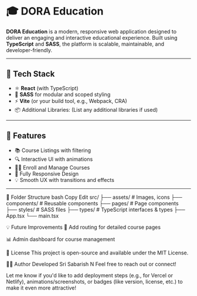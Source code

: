# 🎓 DORA Education

**DORA Education** is a modern, responsive web application designed to deliver an engaging and interactive educational experience. Built using **TypeScript** and **SASS**, the platform is scalable, maintainable, and developer-friendly.

---

## 🚀 Tech Stack

- ⚛️ **React** (with TypeScript)
- 🎨 **SASS** for modular and scoped styling
- ⚡ **Vite** (or your build tool, e.g., Webpack, CRA)
- 📦 Additional Libraries: (List any additional libraries if used)

---

## 🌟 Features

- 📚 Course Listings with filtering
- 🔍 Interactive UI with animations
- 🧑‍🎓 Enroll and Manage Courses
- 📱 Fully Responsive Design
- 💡 Smooth UX with transitions and effects

---

📁 Folder Structure
bash
Copy
Edit
src/
├── assets/        # Images, icons
├── components/    # Reusable components
├── pages/         # Page components
├── styles/        # SASS files
├── types/         # TypeScript interfaces & types
├── App.tsx
└── main.tsx


💡 Future Improvements
🧭 Add routing for detailed course pages


📊 Admin dashboard for course management


📄 License
This project is open-source and available under the MIT License.

🙋‍♂️ Author
Developed Sri Sabarish N
Feel free to reach out or connect!


Let me know if you'd like to add deployment steps (e.g., for Vercel or Netlify), animations/screenshots, or badges (like version, license, etc.) to make it even more attractive!
